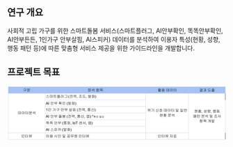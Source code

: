 ## 연구 개요
사회적 고립 가구를 위한 스마트돌봄 서비스(스마트플러그, AI안부확인, 똑똑안부확인, AI안부든든, 1인가구 안부살핌, AI스피커) 데이터를 분석하여 이용자 특성(현황, 성향, 행동 패턴 등)에 따른 맞춤형 서비스 제공을 위한 가이드라인을 개발합니다.

## 프로젝트 목표
![프로젝트 목표](/static/assets/img/project-objective.png)

